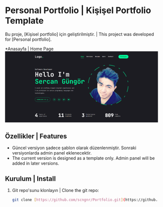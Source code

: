 # Personal Portfolio | Kişişel Portfolio Template

Bu proje, [Kişisel portfolio] için geliştirilmiştir. | This project was developed for [Personal portfolio].

*Anasayfa | Home Page
![Anasayfa Görünüm](public/assets/homepage.png)

## Özellikler | Features

* Güncel versiyon şadece şablon olarak düzenlenmiştir. Sonraki versiyonlarda admin panel eklenecektir.
* The current version is designed as a template only. Admin panel will be added in later versions.

## Kurulum | Install

1. Git repo'sunu klonlayın | Clone the git repo:
   ```bash
   git clone [https://github.com/scngnr/Portfolio.git](https://github.com/scngnr/Portfolio.git)

